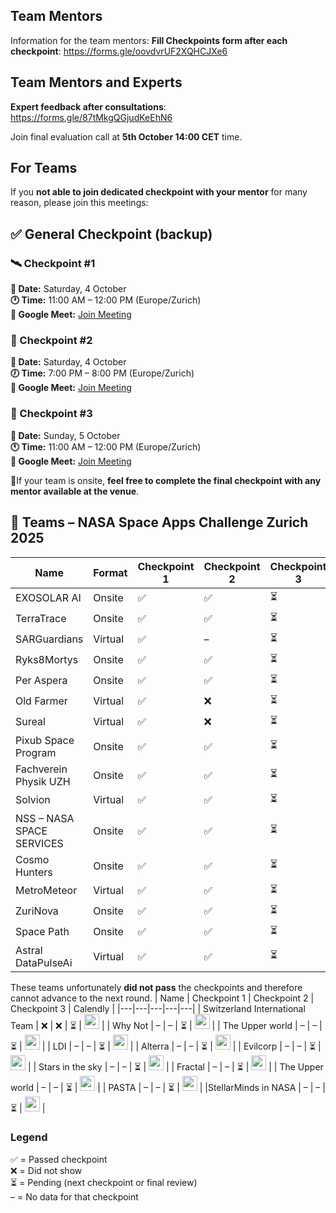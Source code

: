 
## Team Mentors 

Information for the team mentors:
**Fill Checkpoints form after each checkpoint**: https://forms.gle/oovdvrUF2XQHCJXe6

## Team Mentors and Experts
**Expert feedback after consultations**: https://forms.gle/87tMkgQGjudKeEhN6

Join final evaluation call at **5th October 14:00 CET** time. 

## For Teams 
If you **not able to join dedicated checkpoint with your mentor** for many reason, please join this meetings:

## ✅ General Checkpoint (backup)  

### 🛰️ Checkpoint #1  
**📅 Date:** Saturday, 4 October  
**🕐 Time:** 11:00 AM – 12:00 PM (Europe/Zurich)  
**🔗 Google Meet:** [Join Meeting](https://meet.google.com/seh-yixk-wjr)

### 🚀 Checkpoint #2  
**📅 Date:** Saturday, 4 October  
**🕖 Time:** 7:00 PM – 8:00 PM (Europe/Zurich)  
**🔗 Google Meet:** [Join Meeting](https://meet.google.com/ijf-fvaz-mhz)


### 🌌 Checkpoint #3  
**📅 Date:** Sunday, 5 October  
**🕚 Time:** 11:00 AM – 12:00 PM (Europe/Zurich)  
**🔗 Google Meet:** [Join Meeting](https://meet.google.com/ysy-szng-hnz)

🚀If your team is onsite, **feel free to complete the final checkpoint with any mentor available at the venue**.


## 🚀 Teams – NASA Space Apps Challenge Zurich 2025

| Name | Format | Checkpoint 1 | Checkpoint 2 | Checkpoint 3 | NASA Profile |
|---|---|---|---|---|---|
| EXOSOLAR AI | Onsite | ✅ | ✅ | ⏳ | [<img src="https://cdn-icons-png.flaticon.com/512/747/747310.png" width="24"/>](https://www.spaceappschallenge.org/find-a-team/exosolar-ai/) |
| TerraTrace | Onsite | ✅ | ✅ | ⏳ | [<img src="https://cdn-icons-png.flaticon.com/512/747/747310.png" width="24"/>](https://www.spaceappschallenge.org/find-a-team/terratrace/) |
| SARGuardians | Virtual | ✅ | – | ⏳ | [<img src="https://cdn-icons-png.flaticon.com/512/747/747310.png" width="24"/>](https://www.spaceappschallenge.org/find-a-team/sarguardians/) |
| Ryks8Mortys | Onsite | ✅ | ✅ | ⏳ | [<img src="https://cdn-icons-png.flaticon.com/512/747/747310.png" width="24"/>](https://www.spaceappschallenge.org/find-a-team/ryks8mortys/) |
| Per Aspera | Onsite | ✅ | ✅ | ⏳ | [<img src="https://cdn-icons-png.flaticon.com/512/747/747310.png" width="24"/>](https://www.spaceappschallenge.org/find-a-team/per-aspera/) |
| Old Farmer | Virtual | ✅ | ❌ | ⏳ | [<img src="https://cdn-icons-png.flaticon.com/512/747/747310.png" width="24"/>](https://www.spaceappschallenge.org/find-a-team/old-farmer/) |
| Sureal | Virtual | ✅ | ❌ | ⏳ | [<img src="https://cdn-icons-png.flaticon.com/512/747/747310.png" width="24"/>](https://www.spaceappschallenge.org/find-a-team/sureal/) |
| Pixub Space Program | Onsite | ✅ | ✅ | ⏳ | [<img src="https://cdn-icons-png.flaticon.com/512/747/747310.png" width="24"/>](https://www.spaceappschallenge.org/find-a-team/pixub-space-program/) |
| Fachverein Physik UZH | Onsite | ✅ | ✅ | ⏳ | [<img src="https://cdn-icons-png.flaticon.com/512/747/747310.png" width="24"/>](https://www.spaceappschallenge.org/find-a-team/fachverein-physik-uzh/) |
| Solvion | Virtual | ✅ | ✅ | ⏳ | [<img src="https://cdn-icons-png.flaticon.com/512/747/747310.png" width="24"/>](https://www.spaceappschallenge.org/find-a-team/solvion/) |
| NSS – NASA SPACE SERVICES | Onsite | ✅ | ✅ | ⏳ | [<img src="https://cdn-icons-png.flaticon.com/512/747/747310.png" width="24"/>](https://www.spaceappschallenge.org/find-a-team/nss-nasa-space-services/) |
| Cosmo Hunters | Onsite | ✅ | ✅ | ⏳ | [<img src="https://cdn-icons-png.flaticon.com/512/747/747310.png" width="24"/>](https://www.spaceappschallenge.org/find-a-team/cosmo-hunters/) |
| MetroMeteor | Virtual | ✅ | ✅ | ⏳ | [<img src="https://cdn-icons-png.flaticon.com/512/747/747310.png" width="24"/>](https://www.spaceappschallenge.org/find-a-team/metrometeor/) |
| ZuriNova | Onsite | ✅ | ✅ | ⏳ | [<img src="https://cdn-icons-png.flaticon.com/512/747/747310.png" width="24"/>](https://www.spaceappschallenge.org/find-a-team/zurinova/) |
| Space Path | Onsite | ✅ | ✅ | ⏳ | [<img src="https://cdn-icons-png.flaticon.com/512/747/747310.png" width="24"/>](https://www.spaceappschallenge.org/find-a-team/space-path/) |
| Astral DataPulseAi | Virtual | ✅ | ✅ | ⏳ | [<img src="https://cdn-icons-png.flaticon.com/512/747/747310.png" width="24"/>](https://www.spaceappschallenge.org/find-a-team/astral-datapulseai/) |

These teams unfortunately **did not pass** the checkpoints and therefore cannot advance to the next round.
| Name | Checkpoint 1 | Checkpoint 2 | Checkpoint 3 | Calendly |
|---|---|---|---|---|
| Switzerland International Team | ❌ | ❌ | ⏳ | [<img src="https://cdn-icons-png.flaticon.com/512/747/747310.png" width="24"/>](YOUR_CALENDLY_URL) |
| Why Not | – | – | ⏳ | [<img src="https://cdn-icons-png.flaticon.com/512/747/747310.png" width="24"/>](YOUR_CALENDLY_URL) |
| The Upper world | – | –  | ⏳ | [<img src="https://cdn-icons-png.flaticon.com/512/747/747310.png" width="24"/>](YOUR_CALENDLY_URL) |
| LDI | – | – | ⏳ | [<img src="https://cdn-icons-png.flaticon.com/512/747/747310.png" width="24"/>](YOUR_CALENDLY_URL) |
| Alterra | – | –  | ⏳ | [<img src="https://cdn-icons-png.flaticon.com/512/747/747310.png" width="24"/>](YOUR_CALENDLY_URL) |
| Evilcorp | – | – | ⏳ | [<img src="https://cdn-icons-png.flaticon.com/512/747/747310.png" width="24"/>](YOUR_CALENDLY_URL) |
| Stars in the sky | – | –  | ⏳ | [<img src="https://cdn-icons-png.flaticon.com/512/747/747310.png" width="24"/>](YOUR_CALENDLY_URL) |
| Fractal | – | –  | ⏳ | [<img src="https://cdn-icons-png.flaticon.com/512/747/747310.png" width="24"/>](YOUR_CALENDLY_URL) |
| The Upper world | – | –  | ⏳ | [<img src="https://cdn-icons-png.flaticon.com/512/747/747310.png" width="24"/>](YOUR_CALENDLY_URL) |
| PASTA | – | –  | ⏳ | [<img src="https://cdn-icons-png.flaticon.com/512/747/747310.png" width="24"/>](YOUR_CALENDLY_URL) |
|StellarMinds in NASA | – | –  | ⏳ | [<img src="https://cdn-icons-png.flaticon.com/512/747/747310.png" width="24"/>](YOUR_CALENDLY_URL) |



### Legend
✅ = Passed checkpoint  
❌ = Did not show  
⏳ = Pending (next checkpoint or final review)  
– = No data for that checkpoint
